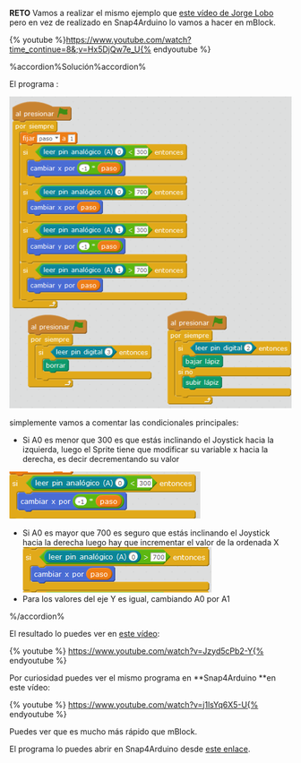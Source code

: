 **RETO**
Vamos a realizar el mismo ejemplo que [este vídeo de Jorge Lobo](https://www.google.com/url?q=https://www.youtube.com/watch?time_continue%3D8%26v%3DHx5DjQw7e_U&sa=D&ust=1513946282876000&usg=AFQjCNE8mVVKkIwRF0D-0kQn9ojW4gK_hQ) pero en vez de realizado en Snap4Arduino lo vamos a hacer en mBlock.

{% youtube %}https://www.youtube.com/watch?time_continue=8&;v=Hx5DjQw7e_U{% endyoutube %}

%accordion%Solución%accordion%

El programa :

![](/images/image83.png)

simplemente vamos a comentar las condicionales principales:

*   Si A0 es menor que 300 es que estás inclinando el Joystick hacia la izquierda, luego el Sprite tiene que modificar su variable x hacia la derecha, es decir decrementando su valor

![](/images/image86.png)

*   Si A0 es mayor que 700 es seguro que estás inclinando el Joystick hacia la derecha luego hay que incrementar el valor de la ordenada X![](/images/image66.png)
*   Para los valores del eje Y es igual, cambiando A0 por A1

%/accordion%

El resultado lo puedes ver en [este vídeo](https://www.google.com/url?q=https://www.youtube.com/watch?v%3DJzyd5cPb2-Y&sa=D&ust=1513946282878000&usg=AFQjCNELr1CkYreRS69YLd78fvl_qi0HUA):

{% youtube %} https://www.youtube.com/watch?v=Jzyd5cPb2-Y{% endyoutube %} 


Por curiosidad puedes ver el mismo programa en **Snap4Arduino **en este vídeo:

{% youtube %} https://www.youtube.com/watch?v=j1lsYq6X5-U{% endyoutube %} 

Puedes ver que es mucho más rápido que mBlock.

El programa lo puedes abrir en Snap4Arduino desde [este enlace](https://www.google.com/url?q=http://snap4arduino.org/run%23present:Username%3Djavierquintana%26ProjectName%3Dtelesketch-bueno&sa=D&ust=1513946282879000&usg=AFQjCNFYQVyMwX5ojtqgA0dutS5-GDGQdw).



